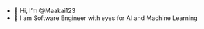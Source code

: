 - 👋 Hi, I’m @Maakai123
- 👀 I am Software Engineer with eyes for AI and Machine Learning


<!---
Maakai123/Maakai123 is a ✨ special ✨ repository because its `README.md` (this file) appears on your GitHub profile.
You can click the Preview link to take a look at your changes.
--->
